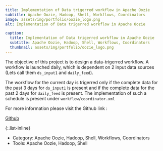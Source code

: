 ```yaml
---
title: Implementation of Data trigerred workflow in Apache Oozie
subtitle: Apache Oozie, Hadoop, Shell, Workflows, Coordinators
image: assets/img/portfolio/oozie_logo.png
alt: Implementation of Data trigerred workflow in Apache Oozie

caption:
  title: Implementation of Data trigerred workflow in Apache Oozie
  subtitle: Apache Oozie, Hadoop, Shell, Workflows, Coordinators
  thumbnail: assets/img/portfolio/oozie_logo.png
---
```


The objective of this project is to design a data-trigerred workflow. A workflow is launched daily, which is dependent on 2 input data sources (Lets call them `ds_input1` and `daily_feed`). 

The workflow for the current day is trigerred only if the complete data for the past 3 days for `ds_input1` is present and if the complete data for the past 2 days for `daily_feed` is present. The implementation of such a schedule is present under `workflow/coordinator.xml`

For more information please visit the Github link : 

[Github](https://github.com/abinavrameshs/Data-dependent-workflow)


{:.list-inline}
- Category: Apache Oozie, Hadoop, Shell, Workflows, Coordinators
- Tools: Apache Oozie, Hadoop, Shell

